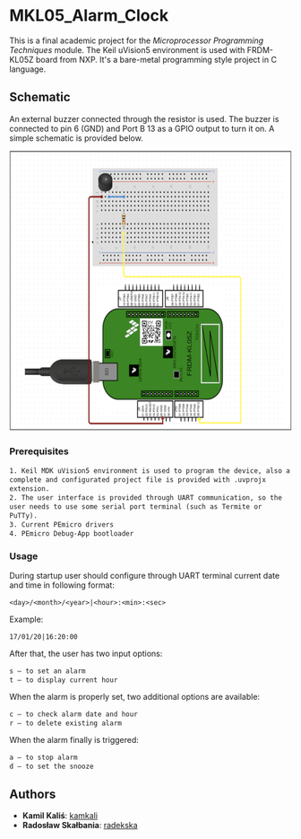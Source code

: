 # MKL05_Alarm_Clock
This is a final academic project for the *Microprocessor Programming Techniques* module. The Keil uVision5 environment is used with FRDM-KL05Z board from NXP. It's a bare-metal programming style project in C language.
## Schematic

An external buzzer connected through the resistor is used. The buzzer is connected to pin 6 (GND) and Port B 13 as a GPIO output to turn it on. A simple schematic is provided below.

<img src="Simple_schematic.png" width="700" height="500" />


### Prerequisites
```
1. Keil MDK uVision5 environment is used to program the device, also a complete and configurated project file is provided with .uvprojx extension.
2. The user interface is provided through UART communication, so the user needs to use some serial port terminal (such as Termite or PuTTy).
3. Current PEmicro drivers
4. PEmicro Debug-App bootloader
```

### Usage
During startup user should configure through UART terminal current date and time in following format:
```
<day>/<month>/<year>|<hour>:<min>:<sec>
```

Example:

```
17/01/20|16:20:00
```
After that, the user has two input options:
```
s – to set an alarm
t – to display current hour
```
When the alarm is properly set, two additional options are available:
```
c – to check alarm date and hour
r – to delete existing alarm
```
When the alarm finally is triggered:
```
a – to stop alarm
d – to set the snooze
```

## Authors

* **Kamil Kaliś**: [kamkali](https://github.com/kamkali)
* **Radosław Skałbania**: [radekska](https://github.com/radekska)
